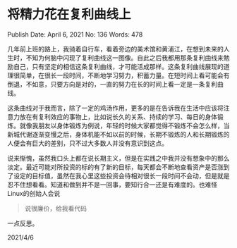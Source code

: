 # 将精力花在复利曲线上

Publish Date: April 6, 2021
No: 136
Words: 478

几年前上班的路上，我骑着自行车，看着旁边的美术馆和黄浦江，在想到未来的人生时，不知为何脑中闪现了复利曲线这一图像。自此之后我都用那条复利曲线来勉励自己，只有坚定的相信这条复利曲线，才可能活成那样。这条复利曲线展现的道理很简单，在很长一段时间，不断地学习努力，积蓄力量。在短时间上看可能会有倒退，不如意，只要方向是对的，一直的努力在长的时间上看一定是一条复利曲线。

这条曲线对于我而言，除了一定的鸡汤作用，更多的是在告诉我在生活中应该将注意力放在有复利效应的事物上，比如说长久的关系、持续的学习、每日的身体锻炼。就像我朋友以身体锻炼为例说，年轻的时候大家都觉得不锻炼不会怎么样，当新城代谢逐渐变慢之后，身体机能不如以前的时候，长期不锻炼的人和长期锻炼的人便会有巨大的差别，只不过大多数人并没有意识到这点。

说来惭愧，虽然我口头上都在说长期主义，但是在实践之中我并没有想象中的那么淡定。最近可能对所投资的标的有了新的目标，每天都会不断地查看资产是否涨到了设定的目标值，虽然在我心里这些投资会待相对很长一段时间不会动，但是就是忍不住想看看。知道和做到并不是一回事，要知行合一还是有难度的。也难怪Linux的创始人会说

> 说很廉价，给我看代码
> 

一点反思。

2021/4/6
